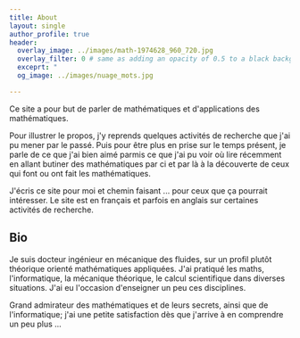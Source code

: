 ```yaml
---
title: About
layout: single
author_profile: true
header:
  overlay_image: ../images/math-1974628_960_720.jpg
  overlay_filter: 0 # same as adding an opacity of 0.5 to a black background
  exceprt: "                                                                               "                                                          
  og_image: ../images/nuage_mots.jpg

---
```


Ce site a pour but de parler de mathématiques et d'applications des mathématiques.

Pour illustrer le propos, j'y reprends quelques activités de recherche que j'ai pu mener par le passé.
Puis pour être plus en prise sur le temps présent,
je parle de ce que j'ai bien aimé parmis ce que j'ai pu voir où lire récemment en allant butiner des mathématiques par ci et par là à la découverte de ceux qui font ou ont fait les mathématiques.

J'écris ce site pour moi et chemin faisant ... pour ceux que ça pourrait intéresser.
Le site est en français et parfois en anglais sur certaines activités de recherche.
## Bio

Je suis docteur ingénieur en mécanique des fluides, sur un profil plutôt théorique orienté mathématiques appliquées. J'ai pratiqué les maths, l'informatique, la mécanique théorique, le calcul scientifique dans diverses situations.
J'ai eu l'occasion d'enseigner un peu ces disciplines. 

Grand admirateur des mathématiques et de leurs secrets, ainsi que de l'informatique; j'ai une petite satisfaction dès que j'arrive à en comprendre un peu plus ...



